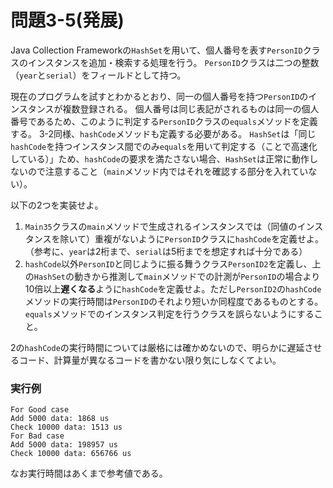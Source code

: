 # 問題3-5(発展)

Java Collection Frameworkの`HashSet`を用いて、個人番号を表す`PersonID`クラスのインスタンスを追加・検索する処理を行う。
`PersonID`クラスは二つの整数（`year`と`serial`）をフィールドとして持つ。

現在のプログラムを試すとわかるとおり、同一の個人番号を持つ`PersonID`のインスタンスが複数登録される。
個人番号は同じ表記がされるものは同一の個人番号であるため、このように判定する`PersonID`クラスの`equals`メソッドを定義する。
3-2同様、`hashCode`メソッドも定義する必要がある。
`HashSet`は「同じ`hashCode`を持つインスタンス間でのみ`equals`を用いて判定する（ことで高速化している）」ため、`hashCode`の要求を満たさない場合、`HashSet`は正常に動作しないので注意すること（`main`メソッド内ではそれを確認する部分を入れていない）。

以下の2つを実装せよ。

1. `Main35`クラスの`main`メソッドで生成されるインスタンスでは（同値のインスタンスを除いて）重複がないように`PersonID`クラスに`hashCode`を定義せよ。（参考に、`year`は2桁まで、`serial`は5桁までを想定すれば十分である）
2. `hashCode`以外`PersonID`と同じように振る舞うクラス`PersonID2`を定義し、上の`HashSet`の動きから推測して`main`メソッドでの計測が`PersonID`の場合より10倍以上**遅くなる**ように`hashCode`を定義せよ。ただし`PersonID2`の`hashCode`メソッドの実行時間は`PersonID`のそれより短いか同程度であるものとする。`equals`メソッドでのインスタンス判定を行うクラスを誤らないようにすること。

2の`hashCode`の実行時間については厳格には確かめないので、明らかに遅延させるコード、計算量が異なるコードを書かない限り気にしなくてよい。


### 実行例

    For Good case
    Add 5000 data: 1868 us
    Check 10000 data: 1513 us
    For Bad case
    Add 5000 data: 198957 us
    Check 10000 data: 656766 us

なお実行時間はあくまで参考値である。
